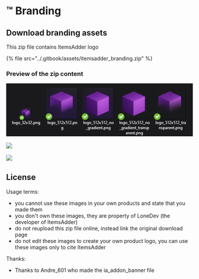 # ™ Branding

## Download branding assets

This zip file contains ItemsAdder logo

{% file src="../.gitbook/assets/itemsadder_branding.zip" %}

### Preview of the zip content

![](<../.gitbook/assets/image (44).png>)

![](../.gitbook/assets/color\_palette.jpg)

![](../.gitbook/assets/ia\_addon\_banner.png)

## License

Usage terms:

* you cannot use these images in your own products and state that you made them
* you don't own these images, they are property of LoneDev (the developer of ItemsAdder)
* do not reupload this zip file online, instead link the original download page
* do not edit these images to create your own product logo, you can use these images only to cite ItemsAdder

Thanks:

* Thanks to Andre\_601 who made the ia\_addon\_banner file
